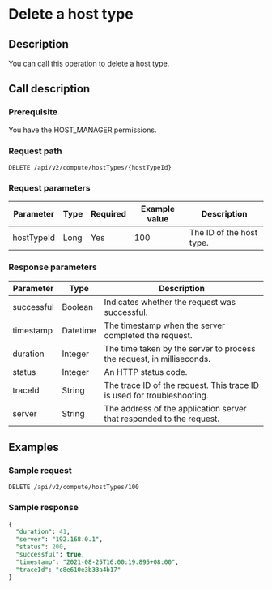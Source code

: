 Delete a host type 
=======================================



Description 
--------------------------------

You can call this operation to delete a host type.

Call description 
-------------------------------------

### Prerequisite 

You have the HOST_MANAGER permissions.

### Request path 

`DELETE /api/v2/compute/hostTypes/{hostTypeId}`

### Request parameters 



| Parameter  | Type | Required | Example value |       Description        |
|------------|------|----------|---------------|--------------------------|
| hostTypeId | Long | Yes      | 100           | The ID of the host type. |



### Response parameters 



| Parameter  |   Type   |                               Description                               |
|------------|----------|-------------------------------------------------------------------------|
| successful | Boolean  | Indicates whether the request was successful.                           |
| timestamp  | Datetime | The timestamp when the server completed the request.                    |
| duration   | Integer  | The time taken by the server to process the request, in milliseconds.   |
| status     | Integer  | An HTTP status code.                                                    |
| traceId    | String   | The trace ID of the request. This trace ID is used for troubleshooting. |
| server     | String   | The address of the application server that responded to the request.    |



Examples 
-----------------------------

### Sample request 

`DELETE /api/v2/compute/hostTypes/100`

### Sample response 

```sql
{
  "duration": 41,
  "server": "192.168.0.1",
  "status": 200,
  "successful": true,
  "timestamp": "2021-08-25T16:00:19.895+08:00",
  "traceId": "c8e610e3b33a4b17"
}
```


